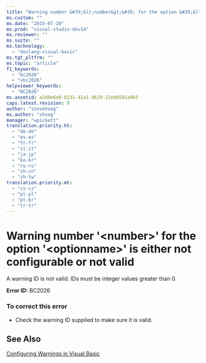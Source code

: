 ```yaml
---
title: "Warning number &#39;&lt;number&gt;&#39; for the option &#39;&lt;optionname&gt;&#39; is either not configurable or not valid | Microsoft Docs"
ms.custom: ""
ms.date: "2015-07-20"
ms.prod: "visual-studio-dev14"
ms.reviewer: ""
ms.suite: ""
ms.technology: 
  - "devlang-visual-basic"
ms.tgt_pltfrm: ""
ms.topic: "article"
f1_keywords: 
  - "bc2026"
  - "vbc2026"
helpviewer_keywords: 
  - "BC2026"
ms.assetid: a2d0e6dd-0231-42a1-9629-22eb0591a903
caps.latest.revision: 9
author: "stevehoag"
ms.author: "shoag"
manager: "wpickett"
translation.priority.ht: 
  - "de-de"
  - "es-es"
  - "fr-fr"
  - "it-it"
  - "ja-jp"
  - "ko-kr"
  - "ru-ru"
  - "zh-cn"
  - "zh-tw"
translation.priority.mt: 
  - "cs-cz"
  - "pl-pl"
  - "pt-br"
  - "tr-tr"
---
```

# Warning number &#39;&lt;number&gt;&#39; for the option &#39;&lt;optionname&gt;&#39; is either not configurable or not valid
A warning ID is not valid. IDs must be integer values greater than 0.  
  
 **Error ID:** BC2026  
  
### To correct this error  
  
-   Check the warning ID supplied to make sure it is valid.  
  
## See Also  
 [Configuring Warnings in Visual Basic](../ide/configuring-warnings-in-visual-basic.md)